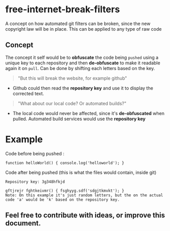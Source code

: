 # free-internet-break-filters
A concept on how automated git filters can be broken, since the new copyright law will be in place. This can be applied to any type of raw code

## Concept
The concept it self would be to **obfuscate** the code being ```pushed``` using a unique key to each repository and then **de-obfuscate** to make it readable again it on ```pull```. Can be done by shifting each letters based on the key.



> "But this will break the website, for example github"
- Github could then read the **repository key** and use it to display the corrected text.

> "What about our local code? Or automated builds?"
- The local code would never be affected, since it's **de-obfuscated** when pulled. Automated build services would use the **repository key**

# Example 
Code before being pushed :
```
function helloWorld() { console.log('helloworld'); }
```

Code after being pushed (this is what the files would contain, inside git)
```
Repository key: 3g348hfkjd

gftjrejr fghtkeivmr() { fsghyyg.sdf('sdgjtkmvkt'); }
Note: On this example it's just random letters, but the on the actual code 'a' would be 'k' based on the repository key.
```

## Feel free to contribute with ideas, or improve this document.
